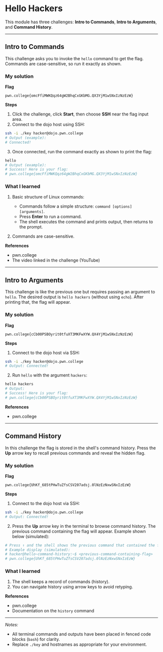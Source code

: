 # Hello Hackers

This module has three challenges: **Intro to Commands**, **Intro to Arguments**, and **Command History**.

---

## Intro to Commands

This challenge asks you to invoke the `hello` command to get the flag. Commands are case-sensitive, so run it exactly as shown.

### My solution

**Flag**

```
pwn.college{omcFfiMWKQqz64gW2BhqCxGKbMG.QX3YjM1wSNxIzNzEzW}
```

**Steps**

1. Click the challenge, click **Start**, then choose **SSH** near the flag input area.
2. Connect to the dojo host using SSH:

```bash
ssh -i ./key hacker@dojo.pwn.college
# Output (example):
# Connected!
```

3. Once connected, run the command exactly as shown to print the flag:

```bash
hello
# Output (example):
# Success! Here is your flag:
# pwn.college{omcFfiMWKQqz64gW2BhqCxGKbMG.QX3YjM1wSNxIzNzEzW}
```

### What I learned

1. Basic structure of Linux commands:

   * Commands follow a simple structure: `command [options] [arguments]`.
   * Press **Enter** to run a command.
   * The shell executes the command and prints output, then returns to the prompt.
2. Commands are case-sensitive.

**References**

* pwn.college
* The video linked in the challenge (YouTube)

---

## Intro to Arguments

This challenge is like the previous one but requires passing an argument to `hello`. The desired output is `hello hackers` (without using `echo`). After printing that, the flag will appear.

### My solution

**Flag**

```
pwn.college{cCb00PSBOyrit0tfuXT3MKFwXYW.QX4YjM1wSNxIzNzEzW}
```

**Steps**

1. Connect to the dojo host via SSH:

```bash
ssh -i ./key hacker@dojo.pwn.college
# Output: Connected!
```

2. Run `hello` with the argument `hackers`:

```bash
hello hackers
# Output:
# Success! Here is your flag:
# pwn.college{cCb00PSBOyrit0tfuXT3MKFwXYW.QX4YjM1wSNxIzNzEzW}
```

**References**

* pwn.college

---

## Command History

In this challenge the flag is stored in the shell's command history. Press the **Up** arrow key to recall previous commands and reveal the hidden flag.

### My solution

**Flag**

```
pwn.college{UhKf_685tPHwTuZfsCSV207adsj.0lNzEzNxwSNxIzEzW}
```

**Steps**

1. Connect to the dojo host via SSH:

```bash
ssh -i ./key hacker@dojo.pwn.college
# Output: Connected!
```

2. Press the **Up** arrow key in the terminal to browse command history. The previous command containing the flag will appear. Example shown below (simulated):

```bash
# Press ↑ and the shell shows the previous command that contained the flag
# Example display (simulated):
# hacker@hello~command-history:~$ <previous-command-containing-flag>
# pwn.college{UhKf_685tPHwTuZfsCSV207adsj.0lNzEzNxwSNxIzEzW}
```

### What I learned

1. The shell keeps a record of commands (history).
2. You can navigate history using arrow keys to avoid retyping.

**References**

* pwn.college
* Documentation on the `history` command

---

*Notes:*

* All terminal commands and outputs have been placed in fenced code blocks (`bash`) for clarity.
* Replace `./key` and hostnames as appropriate for your environment.
